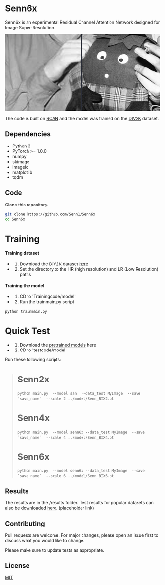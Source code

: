 # Senn6x

Senn6x is an experimental Residual Channel Attention Network designed for Image Super-Resolution.

<img src="Figures/littleguy.png">

The code is built on [RCAN](https://github.com/yulunzhang/RCAN) and the model was trained on the [DIV2K](http://www.vision.ee.ethz.ch/~timofter/publications/Agustsson-CVPRW-2017.pdf) dataset.


## Dependencies

- Python 3
- PyTorch >= 1.0.0
- numpy
- skimage
- imageio
- matplotlib
- tqdm

## Code

Clone this repository.
```bash
git clone https://github.com/Senn1/Senn6x
cd Senn6x
```

# Training

#### Training dataset
- 1. Download the DIV2K dataset [here](https://data.vision.ee.ethz.ch/cvl/DIV2K/)
- 2. Set the directory to the HR (high resolution) and LR (Low Resolution) paths

#### Training the model

- 1. CD to 'Trainingcode/model'
- 2. Run the trainmain.py script

```python
python trainmain.py
```

# Quick Test

- 1. Download the [pretrained models](https://www.youtube.com/watch?v=yVihOxP2QeY) here
- 2. CD to 'testcode/model'

Run these following scripts:
>  
>  # Senn2x
> 
>  ```python main.py  --model san  --data_test MyImage  --save `save_name`  --scale 2 ../model/Senn_BIX2.pt```
> 
>  # Senn4x   
> 
>  ```python main.py  --model senn6x --data_test MyImage  --save `save_name`  --scale 4 ../model/Senn_BIX4.pt``` 
> 
>  # Senn6x
>  ```python main.py  --model senn6x --data_test MyImage  --save `save_name`  --scale 6 ../model/Senn_BIX6.pt```
> 

## Results

The results are in the /results folder. Test results for popular datasets can also be downloaded [here](https://www.youtube.com/watch?v=pAoDgCF-feg). (placeholder link)

## Contributing
Pull requests are welcome. For major changes, please open an issue first to discuss what you would like to change.

Please make sure to update tests as appropriate.

## License
[MIT](https://choosealicense.com/licenses/mit/)